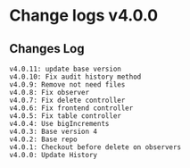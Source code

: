 # Change logs v4.0.0


## Changes Log 
    v4.0.11: update base version
    v4.0.10: Fix audit history method
    v4.0.9: Remove not need files
    v4.0.8: Fix observer
    v4.0.7: Fix delete controller
    v4.0.6: Fix frontend controller
    v4.0.5: Fix table controller
    v4.0.4: Use bigIncrements
    v4.0.3: Base version 4
    v4.0.2: Base repo
    v4.0.1: Checkout before delete on observers
    v4.0.0: Update History